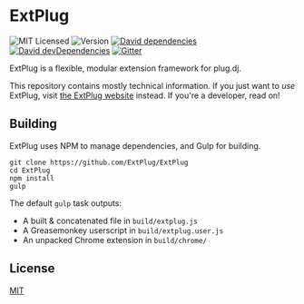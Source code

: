 # ExtPlug

![MIT Licensed](https://img.shields.io/github/license/extplug/extplug.svg?style=flat-square)
![Version](https://img.shields.io/github/tag/extplug/extplug.svg?style=flat-square)
[![David dependencies](https://img.shields.io/david/extplug/extplug.svg?style=flat-square)](https://david-dm.org/extplug/extplug)
[![David devDependencies](https://img.shields.io/david/dev/extplug/extplug.svg?style=flat-square)](https://david-dm.org/extplug/extplug#info=devDependencies)
[![Gitter](https://img.shields.io/badge/gitter-join_chat-ff69b7.svg?style=flat-square)](https://gitter.im/ExtPlug/ExtPlug)

ExtPlug is a flexible, modular extension framework for plug.dj.

This repository contains mostly technical information. If you just want to _use_
ExtPlug, visit [the ExtPlug website](https://extplug.github.io) instead. If
you're a developer, read on!

## Building

ExtPlug uses NPM to manage dependencies, and Gulp for building.

```shell
git clone https://github.com/ExtPlug/ExtPlug
cd ExtPlug
npm install
gulp
```

The default `gulp` task outputs:

 * A built & concatenated file in `build/extplug.js`
 * A Greasemonkey userscript in `build/extplug.user.js`
 * An unpacked Chrome extension in `build/chrome/`

## License

[MIT](./LICENSE)
